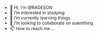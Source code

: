 - 👋 Hi, I’m @RAGESON
- 👀 I’m interested in studying
- 🌱 I’m currently learning things
- 💞️ I’m looking to collaborate on soemthing
- 📫 How to reach me ...

<!---
RAGESON/RAGESON is a ✨ special ✨ repository because its `README.md` (this file) appears on your GitHub profile.
You can click the Preview link to take a look at your changes.
--->
